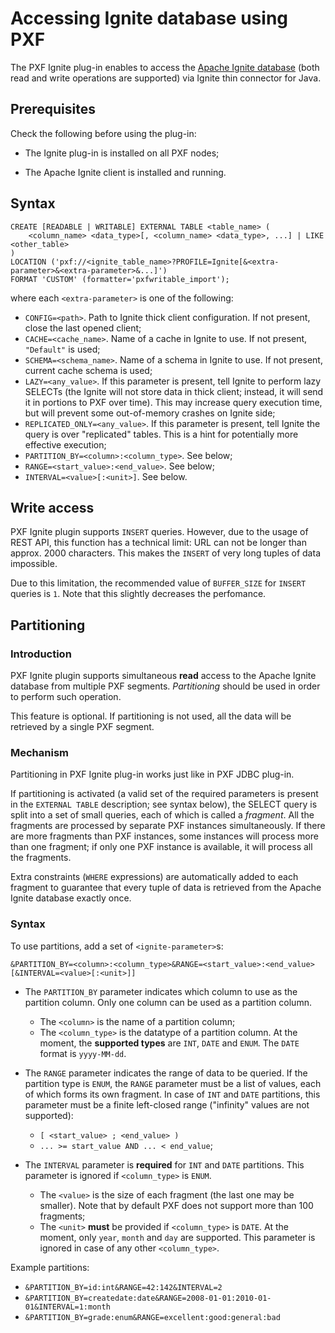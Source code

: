 # Accessing Ignite database using PXF

The PXF Ignite plug-in enables to access the [Apache Ignite database](https://ignite.apache.org/) (both read and write operations are supported) via Ignite thin connector for Java.


## Prerequisites

Check the following before using the plug-in:

* The Ignite plug-in is installed on all PXF nodes;

* The Apache Ignite client is installed and running.


## Syntax

```
CREATE [READABLE | WRITABLE] EXTERNAL TABLE <table_name> (
    <column_name> <data_type>[, <column_name> <data_type>, ...] | LIKE <other_table>
)
LOCATION ('pxf://<ignite_table_name>?PROFILE=Ignite[&<extra-parameter>&<extra-parameter>&...]')
FORMAT 'CUSTOM' (formatter='pxfwritable_import');
```
where each `<extra-parameter>` is one of the following:
* `CONFIG=<path>`. Path to Ignite thick client configuration. If not present, close the last opened client;
* `CACHE=<cache_name>`. Name of a cache in Ignite to use. If not present, `"Default"` is used;
* `SCHEMA=<schema_name>`. Name of a schema in Ignite to use. If not present, current cache schema is used;
* `LAZY=<any_value>`. If this parameter is present, tell Ignite to perform lazy SELECTs (the Ignite will not store data in thick client; instead, it will send it in portions to PXF over time). This may increase query execution time, but will prevent some out-of-memory crashes on Ignite side;
* `REPLICATED_ONLY=<any_value>`. If this parameter is present, tell Ignite the query is over "replicated" tables. This is a hint for potentially more effective execution;
* `PARTITION_BY=<column>:<column_type>`. See below;
* `RANGE=<start_value>:<end_value>`. See below;
* `INTERVAL=<value>[:<unit>]`. See below.


## Write access

PXF Ignite plugin supports `INSERT` queries. However, due to the usage of REST API, this function has a technical limit: URL can not be longer than approx. 2000 characters. This makes the `INSERT` of very long tuples of data impossible.

Due to this limitation, the recommended value of `BUFFER_SIZE` for `INSERT` queries is `1`. Note that this slightly decreases the perfomance.


## Partitioning
### Introduction

PXF Ignite plugin supports simultaneous **read** access to the Apache Ignite database from multiple PXF segments. *Partitioning* should be used in order to perform such operation.

This feature is optional. If partitioning is not used, all the data will be retrieved by a single PXF segment.


### Mechanism

Partitioning in PXF Ignite plug-in works just like in PXF JDBC plug-in.

If partitioning is activated (a valid set of the required parameters is present in the `EXTERNAL TABLE` description; see syntax below), the SELECT query is split into a set of small queries, each of which is called a *fragment*. All the fragments are processed by separate PXF instances simultaneously. If there are more fragments than PXF instances, some instances will process more than one fragment; if only one PXF instance is available, it will process all the fragments.

Extra constraints (`WHERE` expressions) are automatically added to each fragment to guarantee that every tuple of data is retrieved from the Apache Ignite database exactly once.


### Syntax

To use partitions, add a set of `<ignite-parameter>`s:
```
&PARTITION_BY=<column>:<column_type>&RANGE=<start_value>:<end_value>[&INTERVAL=<value>[:<unit>]]
```

* The `PARTITION_BY` parameter indicates which column to use as the partition column. Only one column can be used as a partition column.
    * The `<column>` is the name of a partition column;
    * The `<column_type>` is the datatype of a partition column. At the moment, the **supported types** are `INT`, `DATE` and `ENUM`. The `DATE` format is `yyyy-MM-dd`.

* The `RANGE` parameter indicates the range of data to be queried. If the partition type is `ENUM`, the `RANGE` parameter must be a list of values, each of which forms its own fragment. In case of `INT` and `DATE` partitions, this parameter must be a finite left-closed range ("infinity" values are not supported):
    * `[ <start_value> ; <end_value> )`
    * `... >= start_value AND ... < end_value`;

* The `INTERVAL` parameter is **required** for `INT` and `DATE` partitions. This parameter is ignored if `<column_type>` is `ENUM`.
    * The `<value>` is the size of each fragment (the last one may be smaller). Note that by default PXF does not support more than 100 fragments;
    * The `<unit>` **must** be provided if `<column_type>` is `DATE`. At the moment, only `year`, `month` and `day` are supported. This parameter is ignored in case of any other `<column_type>`.

Example partitions:
* `&PARTITION_BY=id:int&RANGE=42:142&INTERVAL=2`
* `&PARTITION_BY=createdate:date&RANGE=2008-01-01:2010-01-01&INTERVAL=1:month`
* `&PARTITION_BY=grade:enum&RANGE=excellent:good:general:bad`
